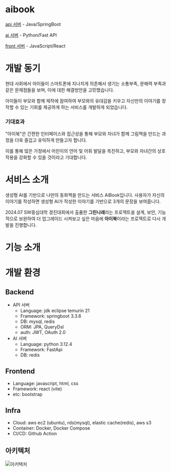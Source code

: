 # aibook

[api 서버](https://github.com/kkkkimtaehyeon/aibook_api) - Java/SpringBoot

[ai 서버](https://github.com/kkkkimtaehyeon/aibook_ai) - Python/Fast API

[front 서버](https://github.com/kkkkimtaehyeon/aibook_front) - JavaScript/React
# 개발 동기

현대 사회에서 아이들이 스마트폰에 지나치게 의존해서 생기는 소통부족, 문해력 부족과 같은 문제점들을 보며, 이에 대한 해결방안을 고민했습니다. 

아이들이 부모와 함께 제작에 참여하여 부모와의 유대감을 키우고 자신만의 이야기를 창작할 수 있는 기회를 제공하게 하는 서비스를 개발하게 되었습니다.

### 기대효과

"아이북"은 간편한 인터페이스와 접근성을 통해 부모와 자녀가 함께 그림책을 만드는 과정을 더욱 즐겁고 유익하게 만들고자 합니다. 

이를 통해 많은 가정에서 어린이의 언어 및 어휘 발달을 촉진하고, 부모와 자녀간의 상호작용을 강화할 수 있을 것이라고 기대합니다.

# 서비스 소개
생성형 AI를 기반으로 나만의 동화책을 만드는 서비스 AiBook입니다. 사용자가 자신의 이야기를 작성하면 생성형 AI가 작성한 이야기를 기반으로 3개의 문장을 보여줍니다.

2024.07 SW중심대학 경진대회에서 출품한 **그린나래**라는 프로젝트을 설계, 보안, 기능적으로 보완하여 더 업그레이드 시켜보고 싶은 마음에 **아이북**이라는 프로젝트로 다시 개발을 진행합니다.

# 기능 소개

# 개발 환경
## Backend

- API 서버
    - Language: jdk eclipse temurin 21
    - Framework: springboot 3.3.6
    - DB: mysql, redis
    - ORM: JPA, QueryDsl
    - auth:  JWT, OAuth 2.0
- AI 서버
    - Language: python 3.12.4
    - Framework: FastApi
    - DB: redis
## Frontend
- Language: javascript, html, css
- Framework: react (vite)
- etc: bootstrap

## Infra
- Cloud: aws ec2 (ubuntu), rds(mysql), elastic cache(redis), aws s3
- Container: Docker, Docker Compose
- CI/CD: Github Action

## 아키텍처
![아키텍처](https://github.com/user-attachments/assets/7ded3663-b4ab-4225-9772-753f9f29ace3)

